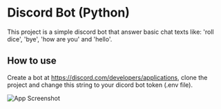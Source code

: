 
# Discord Bot (Python)

This project is a simple discord bot that answer basic chat texts like: 'roll dice', 'bye', 'how are you' and 'hello'.


## How to use

Create a bot at https://discord.com/developers/applications, clone the project and change this string to your dicord bot token (.env file).

![App Screenshot](https://snipboard.io/xX2I5D.jpg)



